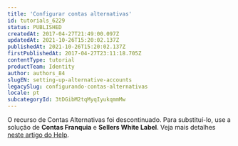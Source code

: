 ```yaml
---
title: 'Configurar contas alternativas'
id: tutorials_6229
status: PUBLISHED
createdAt: 2017-04-27T21:49:00.097Z
updatedAt: 2021-10-26T15:20:02.137Z
publishedAt: 2021-10-26T15:20:02.137Z
firstPublishedAt: 2017-04-27T23:11:18.705Z
contentType: tutorial
productTeam: Identity
author: authors_84
slugEN: setting-up-alternative-accounts
legacySlug: configurando-contas-alternativas
locale: pt
subcategoryId: 3tDGibM2tqMyqIyukqmmMw
---
```


<div class="alert alert-info">
O recurso de Contas Alternativas foi descontinuado. Para substituí-lo, use a solução de <strong>Contas Franquia</strong> e <strong>Sellers White Label</strong>. Veja mais detalhes <a href="http://help.vtex.com/pt/faq/definicoes-de-conta-franquia-e-seller-white-label">neste artigo do Help</a>.
</div>
